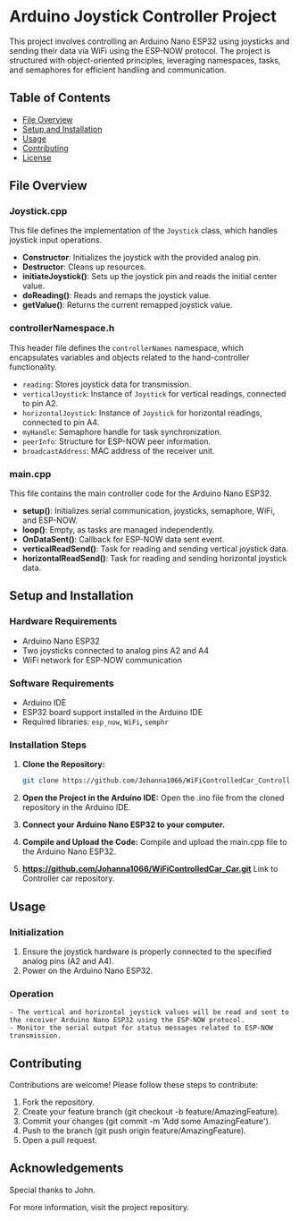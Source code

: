# Arduino Joystick Controller Project

This project involves controlling an Arduino Nano ESP32 using joysticks and sending their data via WiFi using the ESP-NOW protocol. The project is structured with object-oriented principles, leveraging namespaces, tasks, and semaphores for efficient handling and communication.

## Table of Contents
- [File Overview](#file-overview)
- [Setup and Installation](#setup-and-installation)
- [Usage](#usage)
- [Contributing](#contributing)
- [License](#license)

## File Overview

### Joystick.cpp
This file defines the implementation of the `Joystick` class, which handles joystick input operations.

- **Constructor**: Initializes the joystick with the provided analog pin.
- **Destructor**: Cleans up resources.
- **initiateJoystick()**: Sets up the joystick pin and reads the initial center value.
- **doReading()**: Reads and remaps the joystick value.
- **getValue()**: Returns the current remapped joystick value.

### controllerNamespace.h
This header file defines the `controllerNames` namespace, which encapsulates variables and objects related to the hand-controller functionality.

- `reading`: Stores joystick data for transmission.
- `verticalJoystick`: Instance of `Joystick` for vertical readings, connected to pin A2.
- `horizontalJoystick`: Instance of `Joystick` for horizontal readings, connected to pin A4.
- `myHandle`: Semaphore handle for task synchronization.
- `peerInfo`: Structure for ESP-NOW peer information.
- `broadcastAddress`: MAC address of the receiver unit.

### main.cpp
This file contains the main controller code for the Arduino Nano ESP32.

- **setup()**: Initializes serial communication, joysticks, semaphore, WiFi, and ESP-NOW.
- **loop()**: Empty, as tasks are managed independently.
- **OnDataSent()**: Callback for ESP-NOW data sent event.
- **verticalReadSend()**: Task for reading and sending vertical joystick data.
- **horizontalReadSend()**: Task for reading and sending horizontal joystick data.

## Setup and Installation

### Hardware Requirements
- Arduino Nano ESP32
- Two joysticks connected to analog pins A2 and A4
- WiFi network for ESP-NOW communication

### Software Requirements
- Arduino IDE
- ESP32 board support installed in the Arduino IDE
- Required libraries: `esp_now`, `WiFi`, `semphr`

### Installation Steps

1. **Clone the Repository:**
   ```sh
   git clone https://github.com/Johanna1066/WiFiControlledCar_Controller
2. **Open the Project in the Arduino IDE:**
Open the .ino file from the cloned repository in the Arduino IDE.

3. **Connect your Arduino Nano ESP32 to your computer.**

4. **Compile and Upload the Code:**
Compile and upload the main.cpp file to the Arduino Nano ESP32.


5. **https://github.com/Johanna1066/WiFiControlledCar_Car.git**
Link to Controller car repository.

## Usage
### Initialization
1. Ensure the joystick hardware is properly connected to the specified analog pins (A2 and A4).
2. Power on the Arduino Nano ESP32.
### Operation
    - The vertical and horizontal joystick values will be read and sent to the receiver Arduino Nano ESP32 using the ESP-NOW protocol.
    - Monitor the serial output for status messages related to ESP-NOW transmission.
## Contributing
Contributions are welcome! Please follow these steps to contribute:

1. Fork the repository.
2. Create your feature branch (git checkout -b feature/AmazingFeature).
3. Commit your changes (git commit -m 'Add some AmazingFeature').
4. Push to the branch (git push origin feature/AmazingFeature).
5. Open a pull request.

## Acknowledgements
Special thanks to John.

For more information, visit the project repository.
